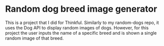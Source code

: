 # Random dog breed image generator

This is a project that I did for Thinkful.  Similarly to my random-dogs repo, it uses the Dog API to display random images of dogs.  However, for this project the user inputs the name of a specific breed and is shown a single random image of that breed.